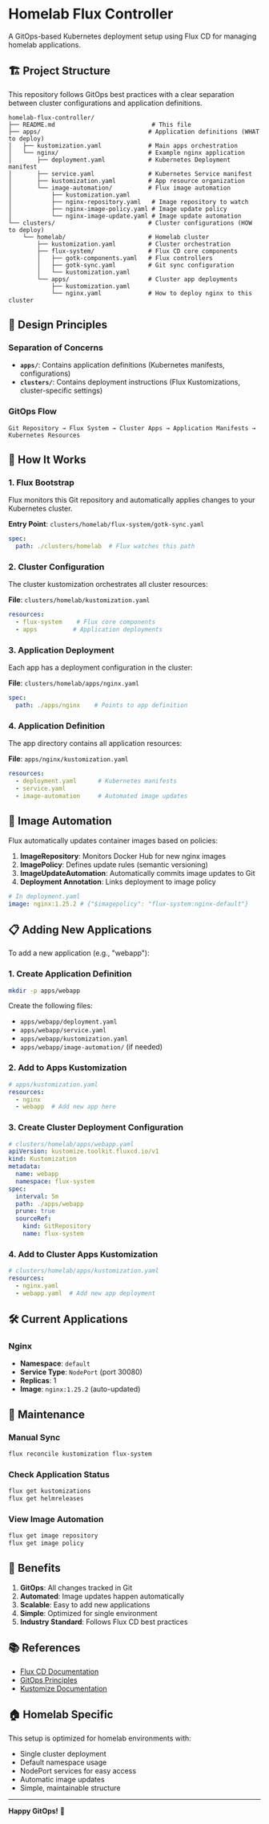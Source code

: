 # Homelab Flux Controller

A GitOps-based Kubernetes deployment setup using Flux CD for managing homelab applications.

## 🏗️ Project Structure

This repository follows GitOps best practices with a clear separation between cluster configurations and application definitions.

```
homelab-flux-controller/
├── README.md                           # This file
├── apps/                              # Application definitions (WHAT to deploy)
│   ├── kustomization.yaml             # Main apps orchestration
│   └── nginx/                         # Example nginx application
│       ├── deployment.yaml            # Kubernetes Deployment manifest
│       ├── service.yaml               # Kubernetes Service manifest
│       ├── kustomization.yaml         # App resource organization
│       └── image-automation/          # Flux image automation
│           ├── kustomization.yaml
│           ├── nginx-repository.yaml   # Image repository to watch
│           ├── nginx-image-policy.yaml # Image update policy
│           └── nginx-image-update.yaml # Image update automation
└── clusters/                          # Cluster configurations (HOW to deploy)
    └── homelab/                       # Homelab cluster
        ├── kustomization.yaml         # Cluster orchestration
        ├── flux-system/               # Flux CD core components
        │   ├── gotk-components.yaml   # Flux controllers
        │   ├── gotk-sync.yaml         # Git sync configuration
        │   └── kustomization.yaml
        └── apps/                      # Cluster app deployments
            ├── kustomization.yaml
            └── nginx.yaml             # How to deploy nginx to this cluster
```

## 🎯 Design Principles

### **Separation of Concerns**
- **`apps/`**: Contains application definitions (Kubernetes manifests, configurations)
- **`clusters/`**: Contains deployment instructions (Flux Kustomizations, cluster-specific settings)

### **GitOps Flow**
```
Git Repository → Flux System → Cluster Apps → Application Manifests → Kubernetes Resources
```

## 🚀 How It Works

### **1. Flux Bootstrap**
Flux monitors this Git repository and automatically applies changes to your Kubernetes cluster.

**Entry Point**: `clusters/homelab/flux-system/gotk-sync.yaml`
```yaml
spec:
  path: ./clusters/homelab  # Flux watches this path
```

### **2. Cluster Configuration**
The cluster kustomization orchestrates all cluster resources:

**File**: `clusters/homelab/kustomization.yaml`
```yaml
resources:
  - flux-system    # Flux core components
  - apps          # Application deployments
```

### **3. Application Deployment**
Each app has a deployment configuration in the cluster:

**File**: `clusters/homelab/apps/nginx.yaml`
```yaml
spec:
  path: ./apps/nginx    # Points to app definition
```

### **4. Application Definition**
The app directory contains all application resources:

**File**: `apps/nginx/kustomization.yaml`
```yaml
resources:
  - deployment.yaml      # Kubernetes manifests
  - service.yaml
  - image-automation     # Automated image updates
```

## 🔄 Image Automation

Flux automatically updates container images based on policies:

1. **ImageRepository**: Monitors Docker Hub for new nginx images
2. **ImagePolicy**: Defines update rules (semantic versioning)
3. **ImageUpdateAutomation**: Automatically commits image updates to Git
4. **Deployment Annotation**: Links deployment to image policy

```yaml
# In deployment.yaml
image: nginx:1.25.2 # {"$imagepolicy": "flux-system:nginx-default"}
```

## 📋 Adding New Applications

To add a new application (e.g., "webapp"):

### **1. Create Application Definition**
```bash
mkdir -p apps/webapp
```

Create the following files:
- `apps/webapp/deployment.yaml`
- `apps/webapp/service.yaml`
- `apps/webapp/kustomization.yaml`
- `apps/webapp/image-automation/` (if needed)

### **2. Add to Apps Kustomization**
```yaml
# apps/kustomization.yaml
resources:
  - nginx
  - webapp  # Add new app here
```

### **3. Create Cluster Deployment Configuration**
```yaml
# clusters/homelab/apps/webapp.yaml
apiVersion: kustomize.toolkit.fluxcd.io/v1
kind: Kustomization
metadata:
  name: webapp
  namespace: flux-system
spec:
  interval: 5m
  path: ./apps/webapp
  prune: true
  sourceRef:
    kind: GitRepository
    name: flux-system
```

### **4. Add to Cluster Apps Kustomization**
```yaml
# clusters/homelab/apps/kustomization.yaml
resources:
  - nginx.yaml
  - webapp.yaml  # Add new app deployment
```

## 🛠️ Current Applications

### **Nginx**
- **Namespace**: `default`
- **Service Type**: `NodePort` (port 30080)
- **Replicas**: 1
- **Image**: `nginx:1.25.2` (auto-updated)

## 🔧 Maintenance

### **Manual Sync**
```bash
flux reconcile kustomization flux-system
```

### **Check Application Status**
```bash
flux get kustomizations
flux get helmreleases
```

### **View Image Automation**
```bash
flux get image repository
flux get image policy
```

## 🎉 Benefits

1. **GitOps**: All changes tracked in Git
2. **Automated**: Image updates happen automatically
3. **Scalable**: Easy to add new applications
4. **Simple**: Optimized for single environment
5. **Industry Standard**: Follows Flux CD best practices

## 📚 References

- [Flux CD Documentation](https://fluxcd.io/flux/)
- [GitOps Principles](https://opengitops.dev/)
- [Kustomize Documentation](https://kustomize.io/)

## 🏠 Homelab Specific

This setup is optimized for homelab environments with:
- Single cluster deployment
- Default namespace usage
- NodePort services for easy access
- Automatic image updates
- Simple, maintainable structure

---

**Happy GitOps!** 🚀
